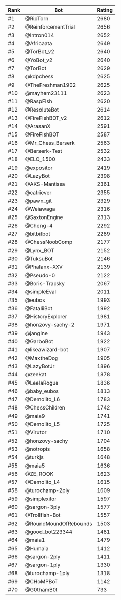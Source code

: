 Rank|Bot|Rating
---|---|---
#1|@RipTorn|2680
#2|@ReinforcementTrial|2656
#3|@Intron014|2652
#4|@Africaata|2649
#5|@TorBot_v2|2640
#6|@YoBot_v2|2640
#7|@TorBot|2629
#8|@kdpchess|2625
#9|@TheFreshman1902|2625
#10|@mayhem23111|2623
#11|@RaspFish|2620
#12|@ResoluteBot|2614
#13|@FireFishBOT_v2|2612
#14|@ArasanX|2591
#15|@FireFishBOT|2587
#16|@Mr_Chess_Berserk|2563
#17|@Berserk-Test|2532
#18|@ELO_1500|2433
#19|@expositor|2419
#20|@LazyBot|2398
#21|@AKS-Mantissa|2361
#22|@catriever|2355
#23|@pawn_git|2329
#24|@Weiawaga|2316
#25|@SaxtonEngine|2313
#26|@Cheng-4|2292
#27|@bitbitbot|2289
#28|@ChessNoobComp|2177
#29|@Lynx_BOT|2152
#30|@TuksuBot|2146
#31|@Phalanx-XXV|2139
#32|@Pseudo-0|2122
#33|@Boris-Trapsky|2067
#34|@simpleEval|2011
#35|@eubos|1993
#36|@FataliiBot|1992
#37|@HistoryExplorer|1981
#38|@honzovy-sachy-2|1971
#39|@jangine|1943
#40|@GarboBot|1922
#41|@likeawizard-bot|1907
#42|@MaxtheDog|1905
#43|@LazyBotJr|1896
#44|@zeekat|1878
#45|@LeelaRogue|1836
#46|@baby_eubos|1813
#47|@Demolito_L6|1783
#48|@ChessChildren|1742
#49|@maia9|1741
#50|@Demolito_L5|1725
#51|@Virutor|1710
#52|@honzovy-sachy|1704
#53|@notropis|1658
#54|@turkjs|1648
#55|@maia5|1636
#56|@ZE_ROOK|1623
#57|@Demolito_L4|1615
#58|@turochamp-2ply|1609
#59|@simplexitor|1597
#60|@sargon-3ply|1577
#61|@Trollfish-Bot|1557
#62|@RoundMoundOfRebounds|1503
#63|@good_bot223344|1481
#64|@maia1|1479
#65|@Humaia|1412
#66|@sargon-2ply|1411
#67|@sargon-1ply|1330
#68|@turochamp-1ply|1318
#69|@CHoMPBoT|1142
#70|@G0thamB0t|733
